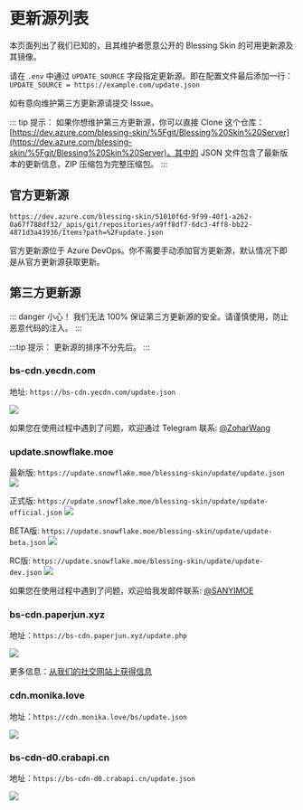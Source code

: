 # 更新源列表

本页面列出了我们已知的，且其维护者愿意公开的 Blessing Skin 的可用更新源及其镜像。

请在 `.env` 中通过 `UPDATE_SOURCE` 字段指定更新源。即在配置文件最后添加一行：`UPDATE_SOURCE = https://example.com/update.json`

如有意向维护第三方更新源请提交 Issue。

::: tip 提示：
如果你想维护第三方更新源，你可以直接 Clone 这个仓库：[https://dev.azure.com/blessing-skin/%5Fgit/Blessing%20Skin%20Server](https://dev.azure.com/blessing-skin/%5Fgit/Blessing%20Skin%20Server)。其中的 JSON 文件包含了最新版本的更新信息，ZIP 压缩包为完整压缩包。
:::

## 官方更新源

```
https://dev.azure.com/blessing-skin/51010f6d-9f99-40f1-a262-0a67f788df32/_apis/git/repositories/a9ff8df7-6dc3-4ff8-bb22-4871d3a43936/Items?path=%2Fupdate.json
```

官方更新源位于 Azure DevOps。你不需要手动添加官方更新源，默认情况下即是从官方更新源获取更新。

## 第三方更新源

::: danger 小心！
我们无法 100% 保证第三方更新源的安全。请谨慎使用，防止恶意代码的注入。
:::

:::tip 提示：
更新源的排序不分先后。
:::

### bs-cdn.yecdn.com

地址: `https://bs-cdn.yecdn.com/update.json`

![](https://blessing-skin-manual.vercel.app/api/update?url=https://bs-cdn.yecdn.com/update.json)

如果您在使用过程中遇到了问题，欢迎通过 Telegram 联系: [@ZoharWang](https://t.me/ZoharWang)

### update.snowflake.moe

最新版: `https://update.snowflake.moe/blessing-skin/update/update.json`
![](https://blessing-skin-manual.vercel.app/api/update?url=https://update.snowflake.moe/blessing-skin/update/update.json)

正式版: `https://update.snowflake.moe/blessing-skin/update/update-official.json`
![](https://blessing-skin-manual.vercel.app/api/update?url=https://update.snowflake.moe/blessing-skin/update/update-official.json)

BETA版: `https://update.snowflake.moe/blessing-skin/update/update-beta.json`
![](https://blessing-skin-manual.vercel.app/api/update?url=https://update.snowflake.moe/blessing-skin/update/update-beta.json)

RC版: `https://update.snowflake.moe/blessing-skin/update/update-dev.json`
![](https://blessing-skin-manual.vercel.app/api/update?url=https://update.snowflake.moe/blessing-skin/update/update-dev.json)

如果您在使用过程中遇到了问题，欢迎给我发邮件联系: [@SANYIMOE](mailto:abcd2890000456@126.com)

### bs-cdn.paperjun.xyz

地址：`https://bs-cdn.paperjun.xyz/update.php`

![](https://blessing-skin-manual.vercel.app/api/update?url=https://bs-cdn.paperjun.xyz/update.php)

更多信息：[从我们的社交网站上获得信息](https://social.paperjun.xyz/cgi-bin/bs-helper/20200925202010)

### cdn.monika.love

地址：`https://cdn.monika.love/bs/update.json`

![](https://blessing-skin-manual.vercel.app/api/update?url=https://cdn.monika.love/bs/update.json)

### bs-cdn-d0.crabapi.cn

地址：`https://bs-cdn-d0.crabapi.cn/update.json`

![](https://blessing-skin-manual.vercel.app/api/update?url=https://bs-cdn-d0.crabapi.cn/update.json)
